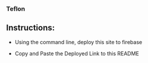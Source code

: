 ### Teflon

## Instructions:
- Using the command line, deploy this site to firebase

- Copy and Paste the Deployed Link to this README
